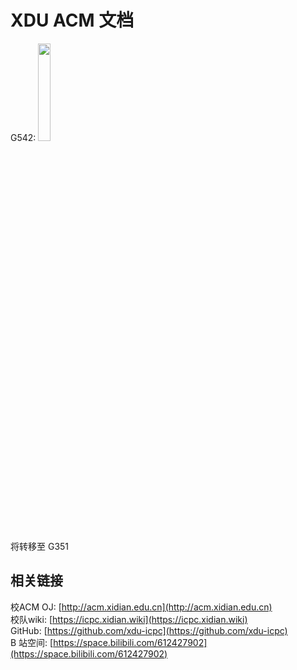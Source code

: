 # XDU ACM 文档

G542: <img src="https://acm.xidian.edu.cn/assets/base.jpg" width="20%">

将转移至 G351

## 相关链接

校ACM OJ: [http://acm.xidian.edu.cn](http://acm.xidian.edu.cn)  
校队wiki: [https://icpc.xidian.wiki](https://icpc.xidian.wiki)  
GitHub: [https://github.com/xdu-icpc](https://github.com/xdu-icpc)  
B 站空间: [https://space.bilibili.com/612427902](https://space.bilibili.com/612427902)